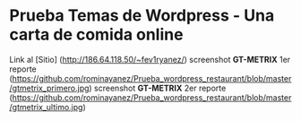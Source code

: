# Prueba Temas de Wordpress - Una carta de comida online
Link al [Sitio] (http://186.64.118.50/~fev1ryanez/)
screenshot **GT-METRIX** 1er reporte (https://github.com/rominayanez/Prueba_wordpress_restaurant/blob/master/gtmetrix_primero.jpg)
screenshot **GT-METRIX** 2er reporte (https://github.com/rominayanez/Prueba_wordpress_restaurant/blob/master/gtmetrix_ultimo.jpg)
